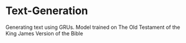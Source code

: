 # Text-Generation
Generating text using GRUs. Model trained on The Old Testament of the King James Version of the Bible
